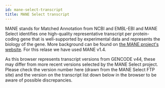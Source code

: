 ```yaml
---
id: mane-select-transcript
title: MANE Select transcript
---
```


MANE stands for Matched Annotation from NCBI and EMBL-EBI and MANE Select identifies one high-quality representative transcript per protein-coding gene that is well-supported by experimental data and represents the biology of the gene. More background can be found on [the MANE project's website](https://www.ncbi.nlm.nih.gov/refseq/MANE/). 
For this relase we have used MANE v1.4.

As this browser represents transcript versions from GENCODE v44, these may differ from more recent versions selected by the MANE Select project. Please check the version number here (drawn from the MANE Select FTP site) and the version on the transcript list down below in the browser to be aware of possible discrepancies.
